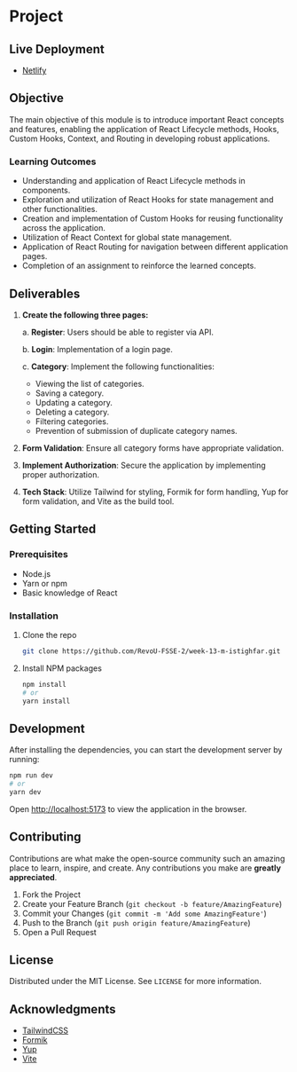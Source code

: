 # Project 

## Live Deployment

- [Netlify](https://superlative-bublanina-a7be24.netlify.app/)


## Objective

The main objective of this module is to introduce important React concepts and features, enabling the application of React Lifecycle methods, Hooks, Custom Hooks, Context, and Routing in developing robust applications.

### Learning Outcomes

- Understanding and application of React Lifecycle methods in components.
- Exploration and utilization of React Hooks for state management and other functionalities.
- Creation and implementation of Custom Hooks for reusing functionality across the application.
- Utilization of React Context for global state management.
- Application of React Routing for navigation between different application pages.
- Completion of an assignment to reinforce the learned concepts.

## Deliverables

1. **Create the following three pages:**

   a. **Register**: Users should be able to register via API.
   
   b. **Login**: Implementation of a login page.
   
   c. **Category**: Implement the following functionalities:
      - Viewing the list of categories.
      - Saving a category.
      - Updating a category.
      - Deleting a category.
      - Filtering categories.
      - Prevention of submission of duplicate category names.

2. **Form Validation**: Ensure all category forms have appropriate validation.

3. **Implement Authorization**: Secure the application by implementing proper authorization.

4. **Tech Stack**: Utilize Tailwind for styling, Formik for form handling, Yup for form validation, and Vite as the build tool.

## Getting Started

### Prerequisites

- Node.js
- Yarn or npm
- Basic knowledge of React

### Installation

1. Clone the repo
   ```sh
   git clone https://github.com/RevoU-FSSE-2/week-13-m-istighfar.git
   ```
   
2. Install NPM packages
   ```sh
   npm install
   # or
   yarn install
   ```

## Development

After installing the dependencies, you can start the development server by running:

```sh
npm run dev
# or
yarn dev
```

Open [http://localhost:5173](http://localhost:5173) to view the application in the browser.

## Contributing

Contributions are what make the open-source community such an amazing place to learn, inspire, and create. Any contributions you make are **greatly appreciated**.

1. Fork the Project
2. Create your Feature Branch (`git checkout -b feature/AmazingFeature`)
3. Commit your Changes (`git commit -m 'Add some AmazingFeature'`)
4. Push to the Branch (`git push origin feature/AmazingFeature`)
5. Open a Pull Request

## License

Distributed under the MIT License. See `LICENSE` for more information.


## Acknowledgments

- [TailwindCSS](https://tailwindcss.com/)
- [Formik](https://formik.org/)
- [Yup](https://github.com/jquense/yup)
- [Vite](https://vitejs.dev/)
